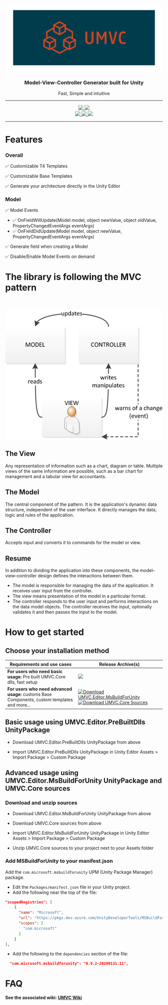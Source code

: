 <br />

<p align="center">
     <img src="https://raw.githubusercontent.com/loic-lopez/UMVC/master/Docs/logo_transparent.png" alt="UMVC">
</p>

<h3 align="center" style="text-align:center;">
	Model-View-Controller Generator built for Unity
</h3>
<p align="center">
	Fast, Simple and intuitive
</p>

<hr>
<p align="center">
	<a href="https://github.com/loic-lopez/UMVC/blob/master/LICENSE">
           <img src="https://img.shields.io/github/license/loic-lopez/UMVC" />
        </a>
	<a href="https://github.com/loic-lopez/UMVC/releases">
	    <img src="https://img.shields.io/github/v/release/loic-lopez/UMVC">
	</a>
	<br/>
	<a href="https://codecov.io/gh/loic-lopez/UMVC">
           <img src="https://codecov.io/gh/loic-lopez/UMVC/branch/master/graph/badge.svg" />
        </a>
	<a href="https://github.com/loic-lopez/UMVC/actions?query=workflow%3AUMVC.Editor">
	    <img src="https://github.com/loic-lopez/UMVC/workflows/UMVC.Editor/badge.svg">
	</a>
	<a href="https://github.com/loic-lopez/UMVC/actions?query=workflow%3AUMVC.Core">
	    <img src="https://github.com/loic-lopez/UMVC/workflows/UMVC.Core/badge.svg">
	</a>
	
</p>
<hr>

# Features

### Overall

✅ Customizable T4 Templates

✅ Customizable Base Templates

✅ Generate your architecture directly in the Unity Editor

### Model

✅ Model Events
- ✅ OnFieldWillUpdate(Model model, object newValue, object oldValue, PropertyChangedEventArgs eventArgs)
- ✅ OnFieldDidUpdate(Model model, object newValue, PropertyChangedEventArgs eventArgs)

✅ Generate field when creating a Model

✅ Disable/Enable Model Events on demand

# The library is following the MVC pattern

<br />
<p align="center">	
	<img src="https://raw.githubusercontent.com/loic-lopez/UMVC/master/Docs/MVC_Pattern.png" alt="MVC Pattern">
</p>

## The View

Any representation of information such as a chart, diagram or table. Multiple views of the same information are possible, such as a bar chart for management and a tabular view for accountants.

## The Model

The central component of the pattern. It is the application's dynamic data structure, independent of the user interface. It directly manages the data, logic and rules of the application.

## The Controller

Accepts input and converts it to commands for the model or view.

## Resume

In addition to dividing the application into these components, the model–view–controller design defines the interactions between them.

- The model is responsible for managing the data of the application. It receives user input from the controller.
- The view means presentation of the model in a particular format.
- The controller responds to the user input and performs interactions on the data model objects. The controller receives the input, optionally validates it and then passes the input to the model.

# How to get started

## Choose your installation method

| Requirements and use cases | Release Archive(s) |  
| -------------------------------------------------- | -------- |  
| **For users who need basic usage:** Pre built UMVC.Core dlls, fast setup | <a href="https://github.com/loic-lopez/UMVC/releases/download/v$VERSION$/UMVC.Editor.PreBuiltDlls.$VERSION$.unitypackage" target="_blank"><img src="https://img.shields.io/badge/Download-UMVC.Editor.PreBuiltDlls-blue"></a>
| **For users who need advanced usage:** customs Base Components, custom templates and more... | [![Download UMVC.Editor.MsBuildForUnity](https://img.shields.io/badge/Download-UMVC.Editor.MsBuildForUnity-blue)](https://github.com/loic-lopez/UMVC/releases/download/v$VERSION$/UMVC.Editor.MsBuildForUnity.$VERSION$.unitypackage)[![Download UMVC.Core Sources](https://img.shields.io/badge/Download-UMVC.Core-blue)](https://github.com/loic-lopez/UMVC/releases/download/v$VERSION$/UMVC.Core.$VERSION$.zip)  |  

## Basic usage using UMVC.Editor.PreBuiltDlls UnityPackage

* Download UMVC.Editor.PreBuiltDlls UnityPackage from above

* Import UMVC.Editor.PreBuiltDlls UnityPackage in Unity Editor Assets > Import Package > Custom Package

## Advanced usage using UMVC.Editor.MsBuildForUnity UnityPackage and UMVC.Core sources

### Download and unzip sources

* Download UMVC.Editor.MsBuildForUnity UnityPackage from above

* Download UMVC.Core sources from above

* Import UMVC.Editor.MsBuildForUnity UnityPackage in Unity Editor Assets > Import Package > Custom Package

* Unzip UMVC.Core sources to your project next to your Assets folder

### Add MSBuildForUnity to your manifest.json
Add the `com.microsoft.msbuildforunity` UPM (Unity Package Manager) package.

- Edit the `Packages/manifest.json` file in your Unity project.
- Add the following near the top of the file:

```json
"scopedRegistries": [
    {
      "name": "Microsoft",
      "url": "https://pkgs.dev.azure.com/UnityDeveloperTools/MSBuildForUnity/_packaging/UnityDeveloperTools/npm/registry/",
      "scopes": [
        "com.microsoft"
      ]
    }
],
```

- Add the following to the `dependencies` section of the file:

```json
  "com.microsoft.msbuildforunity": "0.9.2-20200131.11",
```


# FAQ

**See the associated wiki: [UMVC Wiki](https://github.com/loic-lopez/UMVC/wiki)**

